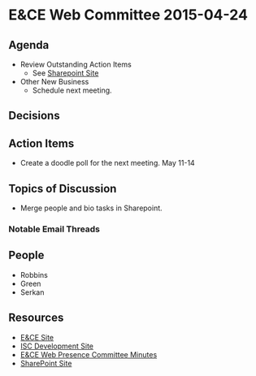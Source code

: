 # E&CE Web Committee 2015-04-24

## Agenda

* Review Outstanding Action Items
    - See [Sharepoint Site][4]
* Other New Business
    - Schedule next meeting.

## Decisions


## Action Items

* Create a doodle poll for the next meeting. May 11-14

## Topics of Discussion

* Merge people and bio tasks in Sharepoint.

### Notable Email Threads


## People

* Robbins
* Green
* Serkan

## Resources

* [E&CE Site][1]
* [ISC Development Site][2]
* [E&CE Web Presence Committee Minutes][3]
* [SharePoint Site][4]

[1]: https://www.uab.edu/engineering/ece/
[2]: https://wwwpj2.it.uab.edu/isc/
[3]: https://github.com/UAB-EnCE-Web/MeetingMinutes
[4]: https://uabweb.ad.uab.edu/eng/units/ECE/ecewebcommittee/SitePages/Home.aspx